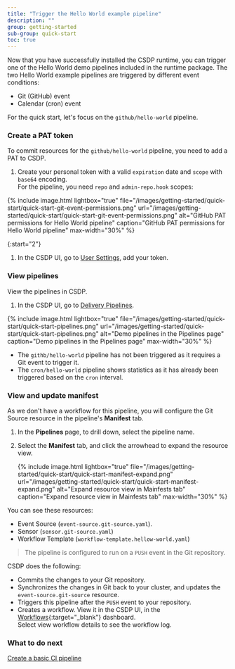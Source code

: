 ```yaml
---
title: "Trigger the Hello World example pipeline"
description: ""
group: getting-started
sub-group: quick-start
toc: true
---
```


Now that you have successfully installed the CSDP runtime, you can trigger one of the Hello World demo pipelines included in the runtime package.
The two Hello World example pipelines are triggered by different event conditions:
* Git (GitHub) event 
* Calendar (cron) event

For the quick start, let's focus on the `github/hello-world` pipeline.

### Create a PAT token
To commit resources for the `github/hello-world` pipeline, you need to add a PAT to CSDP.

1. Create your personal token with a valid `expiration` date and `scope` with `base64` encoding.  
  For the pipeline, you need `repo` and `admin-repo.hook` scopes:  
  
  {% include 
   image.html 
   lightbox="true" 
   file="/images/getting-started/quick-start/quick-start-git-event-permissions.png" 
   url="/images/getting-started/quick-start/quick-start-git-event-permissions.png" 
   alt="GitHub PAT permissions for Hello World pipeline" 
   caption="GitHub PAT permissions for Hello World pipeline"
   max-width="30%" 
   %}  

{:start="2"}
1. In the CSDP UI, go to [User Settings](https://g.codefresh.io/2.0/user-settings), add your token.

### View pipelines
View the pipelines in CSDP. 

1. In the CSDP UI, go to [Delivery Pipelines]((https://g.codefresh.io/2.0/pipelines){:target="\_blank"}). 

  {% include 
   image.html 
   lightbox="true" 
   file="/images/getting-started/quick-start/quick-start-pipelines.png" 
   url="/images/getting-started/quick-start/quick-start-pipelines.png" 
   alt="Demo pipelines in the Pipelines page" 
   caption="Demo pipelines in the Pipelines page"
   max-width="30%" 
   %}  

   * The `githb/hello-world` pipeline has not been triggered as it requires a Git event to trigger it. 
   * The `cron/hello-world` pipeline shows statistics as it has already been triggered based on the `cron` interval.  

### View and update manifest
As we don't have a workflow for this pipeline, you will configure the Git Source resource in the pipeline's **Manifest** tab.
1. In the **Pipelines** page, to drill down, select the pipeline name.
1. Select the **Manifest** tab, and click the arrowhead to expand the resource view.
  
   {% include 
   image.html 
   lightbox="true" 
   file="/images/getting-started/quick-start/quick-start-manifest-expand.png" 
   url="/images/getting-started/quick-start/quick-start-manifest-expand.png" 
   alt="Expand resource view in Mainfests tab" 
   caption="Expand resource view in Mainfests tab"
   max-width="30%" 
   %} 
  
  You can see these resources:    

  * Event Source (`event-source.git-source.yaml`).
  * Sensor (`sensor.git-source.yaml`)
  * Workflow Template (`workflow-template.hellow-world.yaml`)  


  > The pipeline is configured to run on a `PUSH` event in the Git repository.


CSDP does the following:
* Commits the changes to your Git repository.
* Synchronizes the changes in Git back to your cluster, and updates the `event-source.git-source` resource.
* Triggers this pipeline after the `PUSH` event to your repository.
* Creates a workflow. View it in the CSDP UI, in the [Workflows](https://g.codefresh.io/2.0/workflows){:target="\_blank"} dashboard.  
  Select view workflow details to see the workflow log. 

### What to do next
[Create a basic CI pipeline]({{site.baseurl}}/docs/getting-started/quick-start/create-ci-pipeline)
